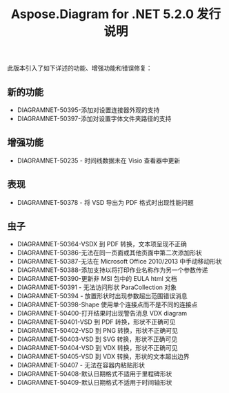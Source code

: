 ﻿---
title: Aspose.Diagram for .NET 5.2.0 发行说明
type: docs
weight: 80
url: /zh/net/aspose-diagram-for-net-5-2-0-release-notes/
---
此版本引入了如下详述的功能、增强功能和错误修复：
## **新的功能**
- DIAGRAMNET-50395-添加对设置连接器外观的支持
- DIAGRAMNET-50397-添加对设置字体文件夹路径的支持
## **增强功能**
- DIAGRAMNET-50235 - 时间线数据未在 Visio 查看器中更新
## **表现**
- DIAGRAMNET-50378 - 将 VSD 导出为 PDF 格式时出现性能问题
## **虫子**
- DIAGRAMNET-50364-VSDX 到 PDF 转换，文本项呈现不正确
- DIAGRAMNET-50386-无法在同一页面或其他页面中第二次添加形状
- DIAGRAMNET-50387-无法在 Microsoft Office 2010/2013 中手动移动形状
- DIAGRAMNET-50388-添加支持以将打印作业名称作为另一个参数传递
- DIAGRAMNET-50390-更新非 MSI 包中的 EULA html 文档
- DIAGRAMNET-50391 - 无法访问形状 ParaCollection 对象
- DIAGRAMNET-50394 - 放置形状时出现参数超出范围错误消息
- DIAGRAMNET-50398-Shape 使用单个连接点而不是不同的连接点
- DIAGRAMNET-50400-打开结果时出现警告消息 VDX diagram
- DIAGRAMNET-50401-VSD 到 PDF 转换，形状不正确可见
- DIAGRAMNET-50402-VSD 到 PNG 转换，形状不正确可见
- DIAGRAMNET-50403-VSD 到 SVG 转换，形状不正确可见
- DIAGRAMNET-50404-VSD 到 VDX 转换，形状不正确可见
- DIAGRAMNET-50405-VSD 到 VDX 转换，形状的文本超出边界
- DIAGRAMNET-50407 - 无法在容器内粘贴形状
- DIAGRAMNET-50408-默认日期格式不适用于里程碑形状
- DIAGRAMNET-50409-默认日期格式不适用于时间轴形状
